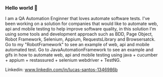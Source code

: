 ### Hello world 👋

  I am a QA Automation Enginner that loves automate software tests. I've been working on a solution for companies that would like to automate web, api and mobile testing to help improve software quality, in this  solution I'm using some tools and development approach such as BDD, Page Object, Robot Framework, Selenium, Appium, RequestsLibrary and Browsersatck. Go to my "RobotFramework" to see an example of web, api and mobile automated test.
  Go to JavaAutomationFramework to see an example and gifs in how to automate web, api and mobile testing using java + cucumber + appium + restassured + selenium webdriver + TestNG.
  
  Linkedin:  www.linkedin.com/in/lucas-santos-1346986b
